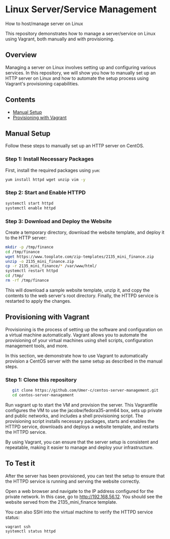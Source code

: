 # Linux Server/Service Management
How to host/manage server on Linux

This repository demonstrates how to manage a server/service on Linux using Vagrant, both manually and with provisioning.

## Overview

Managing a server on Linux involves setting up and configuring various services. In this repository, we will show you how to manually set up an HTTP server on Linux and how to automate the setup process using Vagrant's provisioning capabilities.

## Contents

- [Manual Setup](#manual-setup)
- [Provisioning with Vagrant](#provisioning-with-vagrant)

## Manual Setup

Follow these steps to manually set up an HTTP server on CentOS.

### Step 1: Install Necessary Packages

First, install the required packages using `yum`:

```bash
yum install httpd wget unzip vim -y
```

### Step 2: Start and Enable HTTPD

```bash
systemctl start httpd
systemctl enable httpd
```

### Step 3: Download and Deploy the Website

Create a temporary directory, download the website template, and deploy it to the HTTP server:

```bash
mkdir -p /tmp/finance
cd /tmp/finance
wget https://www.tooplate.com/zip-templates/2135_mini_finance.zip
unzip -o 2135_mini_finance.zip
cp -r 2135_mini_finance/* /var/www/html/
systemctl restart httpd
cd /tmp/
rm -rf /tmp/finance
```

This will download a sample website template, unzip it, and copy the contents to the web server's root directory. Finally, the HTTPD service is restarted to apply the changes.

## Provisioning with Vagrant

Provisioning is the process of setting up the software and configuration on a virtual machine automatically. Vagrant allows you to automate the provisioning of your virtual machines using shell scripts, configuration management tools, and more.

In this section, we demonstrate how to use Vagrant to automatically provision a CentOS server with the same setup as described in the manual steps.

### Step 1: Clone this repository

```bash
   git clone https://github.com/Umer-c/centos-server-management.git
   cd centos-server-management
```

Run vagrant up to start the VM and provision the server. This Vagrantfile configures the VM to use the jacobw/fedora35-arm64 box, sets up private and public networks, and includes a shell provisioning script. The provisioning script installs necessary packages, starts and enables the HTTPD service, downloads and deploys a website template, and restarts the HTTPD service.

By using Vagrant, you can ensure that the server setup is consistent and repeatable, making it easier to manage and deploy your infrastructure.

## To Test it

After the server has been provisioned, you can test the setup to ensure that the HTTPD service is running and serving the website correctly.

Open a web browser and navigate to the IP address configured for the private network. In this case, go to http://192.168.56.12. You should see the website served from the 2135_mini_finance template.

You can also SSH into the virtual machine to verify the HTTPD service status:

```bash
vagrant ssh
systemctl status httpd
```


